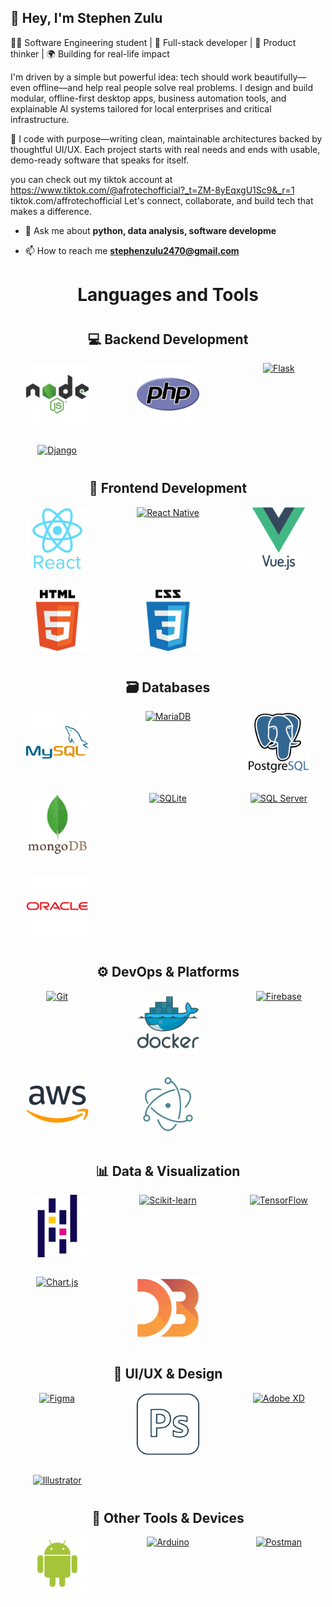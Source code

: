 ## 👋 Hey, I'm Stephen Zulu

🧑‍💻 Software Engineering student | 🔌 Full-stack developer | 🧠 Product thinker | 🌍 Building for real-life impact

I'm driven by a simple but powerful idea: tech should work beautifully—even offline—and help real people solve real problems. I design and build modular, offline-first desktop apps, business automation tools, and explainable AI systems tailored for local enterprises and critical infrastructure.

🚀 I code with purpose—writing clean, maintainable architectures backed by thoughtful UI/UX. Each project starts with real needs and ends with usable, demo-ready software that speaks for itself.

you can check out my tiktok account at https://www.tiktok.com/@afrotechofficial?_t=ZM-8yEqxgU1Sc9&_r=1
tiktok.com/affrotechofficial 
Let's connect, collaborate, and build tech that makes a difference.

- 💬 Ask me about **python, data analysis, software developme**

- 📫 How to reach me **stephenzulu2470@gmail.com**
<h1 align="center">Languages and Tools</h1>

<!-- 💻 Backend -->
<h2 style="margin-top: 40px; text-align:center;">💻 Backend Development</h2>
<div style="display: grid; grid-template-columns: repeat(auto-fit, minmax(120px, 1fr)); gap: 28px; justify-items: center;">
  <a href="https://nodejs.org"><img src="https://raw.githubusercontent.com/devicons/devicon/master/icons/nodejs/nodejs-original-wordmark.svg" alt="Node.js" width="100"/></a>
  <a href="https://www.php.net"><img src="https://raw.githubusercontent.com/devicons/devicon/master/icons/php/php-original.svg" alt="PHP" width="100"/></a>
  <a href="https://flask.palletsprojects.com/"><img src="https://www.vectorlogo.zone/logos/pocoo_flask/pocoo_flask-icon.svg" alt="Flask" width="100"/></a>
  <a href="https://www.djangoproject.com/"><img src="https://cdn.worldvectorlogo.com/logos/django.svg" alt="Django" width="100"/></a>
</div>

<!-- 🎨 Frontend -->
<h2 style="margin-top: 40px; text-align:center;">🎨 Frontend Development</h2>
<div style="display: grid; grid-template-columns: repeat(auto-fit, minmax(120px, 1fr)); gap: 28px; justify-items: center;">
  <a href="https://reactjs.org/"><img src="https://raw.githubusercontent.com/devicons/devicon/master/icons/react/react-original-wordmark.svg" alt="React" width="100"/></a>
  <a href="https://reactnative.dev/"><img src="https://reactnative.dev/img/header_logo.svg" alt="React Native" width="100"/></a>
  <a href="https://vuejs.org/"><img src="https://raw.githubusercontent.com/devicons/devicon/master/icons/vuejs/vuejs-original-wordmark.svg" alt="Vue.js" width="100"/></a>
  <a href="https://www.w3.org/html/"><img src="https://raw.githubusercontent.com/devicons/devicon/master/icons/html5/html5-original-wordmark.svg" alt="HTML5" width="100"/></a>
  <a href="https://www.w3schools.com/css/"><img src="https://raw.githubusercontent.com/devicons/devicon/master/icons/css3/css3-original-wordmark.svg" alt="CSS3" width="100"/></a>
</div>

<!-- 🗃️ Databases -->
<h2 style="margin-top: 40px; text-align:center;">🗃️ Databases</h2>
<div style="display: grid; grid-template-columns: repeat(auto-fit, minmax(120px, 1fr)); gap: 28px; justify-items: center;">
  <a href="https://www.mysql.com/"><img src="https://raw.githubusercontent.com/devicons/devicon/master/icons/mysql/mysql-original-wordmark.svg" alt="MySQL" width="100"/></a>
  <a href="https://mariadb.org/"><img src="https://www.vectorlogo.zone/logos/mariadb/mariadb-icon.svg" alt="MariaDB" width="100"/></a>
  <a href="https://www.postgresql.org"><img src="https://raw.githubusercontent.com/devicons/devicon/master/icons/postgresql/postgresql-original-wordmark.svg" alt="PostgreSQL" width="100"/></a>
  <a href="https://www.mongodb.com/"><img src="https://raw.githubusercontent.com/devicons/devicon/master/icons/mongodb/mongodb-original-wordmark.svg" alt="MongoDB" width="100"/></a>
  <a href="https://www.sqlite.org/"><img src="https://www.vectorlogo.zone/logos/sqlite/sqlite-icon.svg" alt="SQLite" width="100"/></a>
  <a href="https://www.microsoft.com/en-us/sql-server"><img src="https://www.svgrepo.com/show/303229/microsoft-sql-server-logo.svg" alt="SQL Server" width="100"/></a>
  <a href="https://www.oracle.com/"><img src="https://raw.githubusercontent.com/devicons/devicon/master/icons/oracle/oracle-original.svg" alt="Oracle" width="100"/></a>
</div>

<!-- ⚙️ DevOps & Platforms -->
<h2 style="margin-top: 40px; text-align:center;">⚙️ DevOps & Platforms</h2>
<div style="display: grid; grid-template-columns: repeat(auto-fit, minmax(120px, 1fr)); gap: 28px; justify-items: center;">
  <a href="https://git-scm.com/"><img src="https://www.vectorlogo.zone/logos/git-scm/git-scm-icon.svg" alt="Git" width="100"/></a>
  <a href="https://www.docker.com/"><img src="https://raw.githubusercontent.com/devicons/devicon/master/icons/docker/docker-original-wordmark.svg" alt="Docker" width="100"/></a>
  <a href="https://firebase.google.com/"><img src="https://www.vectorlogo.zone/logos/firebase/firebase-icon.svg" alt="Firebase" width="100"/></a>
  <a href="https://aws.amazon.com"><img src="https://raw.githubusercontent.com/devicons/devicon/master/icons/amazonwebservices/amazonwebservices-original-wordmark.svg" alt="AWS" width="100"/></a>
  <a href="https://www.electronjs.org"><img src="https://raw.githubusercontent.com/devicons/devicon/master/icons/electron/electron-original.svg" alt="Electron" width="100"/></a>
</div>

<!-- 📊 Data & Visualization -->
<h2 style="margin-top: 40px; text-align:center;">📊 Data & Visualization</h2>
<div style="display: grid; grid-template-columns: repeat(auto-fit, minmax(120px, 1fr)); gap: 28px; justify-items: center;">
  <a href="https://pandas.pydata.org/"><img src="https://raw.githubusercontent.com/devicons/devicon/master/icons/pandas/pandas-original.svg" alt="Pandas" width="100"/></a>
  <a href="https://scikit-learn.org/"><img src="https://upload.wikimedia.org/wikipedia/commons/0/05/Scikit_learn_logo_small.svg" alt="Scikit-learn" width="100"/></a>
  <a href="https://www.tensorflow.org"><img src="https://www.vectorlogo.zone/logos/tensorflow/tensorflow-icon.svg" alt="TensorFlow" width="100"/></a>
  <a href="https://chartjs.org/"><img src="https://www.chartjs.org/media/logo-title.svg" alt="Chart.js" width="100"/></a>
  <a href="https://d3js.org/"><img src="https://raw.githubusercontent.com/devicons/devicon/master/icons/d3js/d3js-original.svg" alt="D3.js" width="100"/></a>
</div>

<!-- 🎨 UI/UX & Design -->
<h2 style="margin-top: 40px; text-align:center;">🎨 UI/UX & Design</h2>
<div style="display: grid; grid-template-columns: repeat(auto-fit, minmax(120px, 1fr)); gap: 28px; justify-items: center;">
  <a href="https://www.figma.com/"><img src="https://www.vectorlogo.zone/logos/figma/figma-icon.svg" alt="Figma" width="100"/></a>
  <a href="https://www.photoshop.com/en"><img src="https://raw.githubusercontent.com/devicons/devicon/master/icons/photoshop/photoshop-line.svg" alt="Photoshop" width="100"/></a>
  <a href="https://www.adobe.com/products/xd.html"><img src="https://cdn.worldvectorlogo.com/logos/adobe-xd.svg" alt="Adobe XD" width="100"/></a>
  <a href="https://www.adobe.com/in/products/illustrator.html"><img src="https://www.vectorlogo.zone/logos/adobe_illustrator/adobe_illustrator-icon.svg" alt="Illustrator" width="100"/></a>
</div>

<!-- 🔧 Other Tools & Devices -->
<h2 style="margin-top: 40px; text-align:center;">🔧 Other Tools & Devices</h2>
<div style="display: grid; grid-template-columns: repeat(auto-fit, minmax(120px, 1fr)); gap: 28px; justify-items: center;">
  <a href="https://developer.android.com"><img src="https://raw.githubusercontent.com/devicons/devicon/master/icons/android/android-original-wordmark.svg" alt="Android" width="100"/></a>
  <a href="https://www.arduino.cc/"><img src="https://cdn.worldvectorlogo.com/logos/arduino-1.svg" alt="Arduino" width="100"/></a>
  <a href="https://postman.com"><img src="https://www.vectorlogo.zone/logos/getpostman/getpostman-icon.svg" alt="Postman" width="100"/></a>
  <a href="https://www.selenium.dev"><img src="https://raw.githubusercontent
